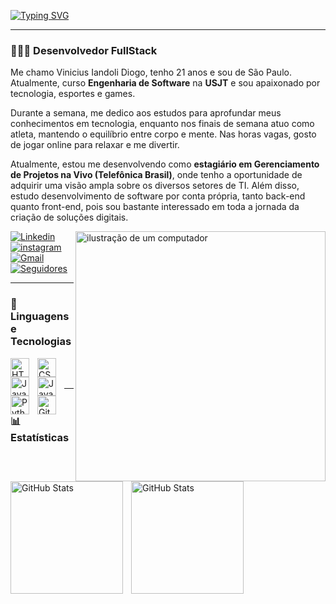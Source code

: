 [![Typing SVG](https://readme-typing-svg.demolab.com?font=Cascadia+Code&size=25&pause=1000&color=3890E9&width=435&lines=viniciusiandoli.exe+%3AD)](https://git.io/typing-svg)

---

### 👨🏼‍💻 Desenvolvedor FullStack

Me chamo Vinicius Iandoli Diogo, tenho 21 anos e sou de São Paulo. Atualmente, curso **Engenharia de Software** na **USJT** e sou apaixonado por tecnologia, esportes e games.

Durante a semana, me dedico aos estudos para aprofundar meus conhecimentos em tecnologia, enquanto nos finais de semana atuo como atleta, mantendo o equilíbrio entre corpo e mente. Nas horas vagas, gosto de jogar online para relaxar e me divertir.

Atualmente, estou me desenvolvendo como **estagiário em Gerenciamento de Projetos na Vivo (Telefônica Brasil)**, onde tenho a oportunidade de adquirir uma visão ampla sobre os diversos setores de TI. Além disso, estudo desenvolvimento de software por conta própria, tanto back-end quanto front-end, pois sou bastante interessado em toda a jornada da criação de soluções digitais.

<img src="https://raw.githubusercontent.com/MicaelliMedeiros/micaellimedeiros/master/image/computer-illustration.png" alt="ilustração de um computador" min-width="400px" max-width="400px" width="400px" align="right">

<p align="left">
    <a href="https://www.linkedin.com/in/vinicius-iandoli-diogo/">
        <img 
            alt="Linkedin" 
            title="Linkedin" 
            src="https://img.shields.io/badge/linkedin-%230077B5.svg?style=for-the-badge&logo=linkedin&logoColor=white"
        />
    </a>
    <a href="https://www.instagram.com/vini_iandoli/">
        <img 
            alt="instagram" 
            title="Instagram" 
            src="https://img.shields.io/badge/Instagram-%23E4405F.svg?style=for-the-badge&logo=Instagram&logoColor=white"
        />
    </a> 
    <a href="mailto:viniciusiandoli7@gmail.com">
        <img 
            alt="Gmail" 
            title="Gmail" 
            src="https://img.shields.io/badge/Gmail-D14836?style=for-the-badge&logo=gmail&logoColor=white"
        />
    </a>
    <a href="https://github.com/viniciusiandoli7?tab=followers">
        <img 
            alt="Seguidores" 
            title="Me siga no GitHub" 
            src="https://custom-icon-badges.demolab.com/github/followers/viniciusiandoli7?color=236ad3&labelColor=1155ba&style=for-the-badge&logo=github&label=Seguidores&logoColor=white"
        />
    </a>
</p>

---

### 🤖 Linguagens e Tecnologias

<img 
    align="left" 
    alt="HTML"
    title="HTML" 
    width="30px" 
    style="padding-right: 10px;" 
    src="https://cdn.jsdelivr.net/gh/devicons/devicon@latest/icons/html5/html5-original.svg" 
/>
<img 
    align="left" 
    alt="CSS" 
    title="CSS"
    width="30px" 
    style="padding-right: 10px;" 
    src="https://cdn.jsdelivr.net/gh/devicons/devicon@latest/icons/css3/css3-original.svg" 
/>
<img 
    align="left" 
    alt="JavaScript" 
    title="JavaScript"
    width="30px" 
    style="padding-right: 10px;" 
    src="https://cdn.jsdelivr.net/gh/devicons/devicon@latest/icons/javascript/javascript-original.svg" 
/>
<img 
    align="left" 
    alt="Java" 
    title="Java"
    width="30px" 
    style="padding-right: 10px;" 
    src="https://cdn.jsdelivr.net/gh/devicons/devicon@latest/icons/java/java-original.svg"                      
/>
<img 
    align="left" 
    alt="Python" 
    title="Python"
    width="30px" 
    style="padding-right: 10px;" 
    src="https://cdn.jsdelivr.net/gh/devicons/devicon@latest/icons/python/python-original.svg" 
/>
<img 
    align="left" 
    alt="Git" 
    title="Git"
    width="30px" 
    style="padding-right: 10px;" 
    src="https://cdn.jsdelivr.net/gh/devicons/devicon@latest/icons/git/git-original.svg" 
/>

<br/>
<br/>

---

### 📊 Estatísticas

<p>
  <img 
    align="left" 
    alt="GitHub Stats" 
    height="180" 
    style="padding-right: 10px;" 
    src="https://github-readme-stats.vercel.app/api?username=viniciusiandoli7&show_icons=true&theme=tokyonight&include_all_commits=true&locale=pt-br" 
  />

<img 
      align="left" 
      alt="GitHub Stats" 
      height="180" 
      src="https://github-readme-stats.vercel.app/api/top-langs/?username=viniciusiandoli7&theme=tokyonight&layout=compact&custom_title=Tecnologias&langs_count=9" 
  />

</p>
